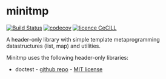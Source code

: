 # minitmp

[![Build Status](https://travis-ci.org/vlanore/minitmp.svg?branch=master)](https://travis-ci.org/vlanore/minitmp) [![codecov](https://codecov.io/gh/vlanore/minitmp/branch/master/graph/badge.svg)](https://codecov.io/gh/vlanore/minitmp) [![licence CeCILL](https://img.shields.io/badge/license-CeCILL--C-blue.svg)](http://www.cecill.info/licences.en.html)

A header-only library with simple template metaprogramming datastructures (list, map) and utilities.

Minitmp uses the following header-only libraries:
* doctest - [github repo](https://github.com/onqtam/doctest) - [MIT license](utils/LICENSE.txt)
